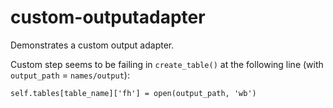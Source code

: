 # custom-outputadapter

Demonstrates a custom output adapter.

Custom step seems to be failing in `create_table()` at the following line (with `output_path` = `names/output`):

```
self.tables[table_name]['fh'] = open(output_path, 'wb')
```
